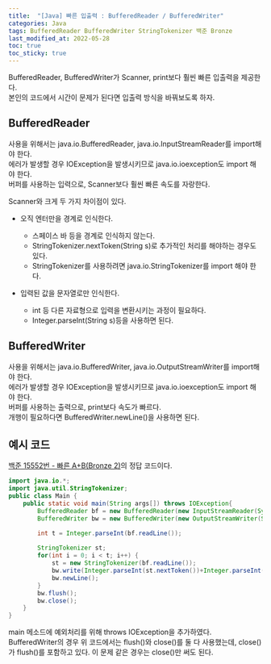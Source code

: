 ```yaml
---
title:  "[Java] 빠른 입출력 : BufferedReader / BufferedWriter"
categories: Java
tags: BufferedReader BufferedWriter StringTokenizer 백준 Bronze
last_modified_at: 2022-05-28
toc: true
toc_sticky: true
---
```


BufferedReader, BufferedWriter가 Scanner, print보다 훨씬 빠른 입출력을 제공한다.  
본인의 코드에서 시간이 문제가 된다면 입출력 방식을 바꿔보도록 하자.

## BufferedReader

사용을 위해서는 java.io.BufferedReader, java.io.InputStreamReader를 import해야 한다.  
에러가 발생할 경우 IOException을 발생시키므로 java.io.ioexception도 import 해야 한다.  
버퍼를 사용하는 입력으로, Scanner보다 훨씬 빠른 속도를 자랑한다.  

Scanner와 크게 두 가지 차이점이 있다.

- 오직 엔터만을 경계로 인식한다.  
  - 스페이스 바 등을 경계로 인식하지 않는다.
  - StringTokenizer.nextToken(String s)로 추가적인 처리를 해야하는 경우도 있다.
  - StringTokenizer를 사용하려면 java.io.StringTokenizer를 import 해야 한다.

- 입력된 값을 문자열로만 인식한다.  
  - int 등 다른 자료형으로 입력을 변환시키는 과정이 필요하다.
  - Integer.parseInt(String s)등을 사용하면 된다.

## BufferedWriter

사용을 위해서는 java.io.BufferedWriter, java.io.OutputStreamWriter를 import해야 한다.  
에러가 발생할 경우 IOException을 발생시키므로 java.io.ioexception도 import 해야 한다.  
버퍼를 사용하는 출력으로, print보다 속도가 빠르다.  
개행이 필요하다면 BufferedWriter.newLine()을 사용하면 된다.

## 예시 코드

[백준 15552번 - 빠른 A+B(Bronze 2)](https://www.acmicpc.net/problem/15552)의 정답 코드이다.

```java
import java.io.*;
import java.util.StringTokenizer;
public class Main {
    public static void main(String args[]) throws IOException{
        BufferedReader bf = new BufferedReader(new InputStreamReader(System.in));
        BufferedWriter bw = new BufferedWriter(new OutputStreamWriter(System.out));

        int t = Integer.parseInt(bf.readLine());
        
        StringTokenizer st;
        for(int i = 0; i < t; i++) {
            st = new StringTokenizer(bf.readLine());
            bw.write(Integer.parseInt(st.nextToken())+Integer.parseInt(st.nextToken()) + "");
            bw.newLine();
        }
        bw.flush();
        bw.close();
    }
}
```

main 메소드에 예외처리를 위해 throws IOException을 추가하였다.  
BufferedWriter의 경우 위 코드에서는 flush()와 close()를 둘 다 사용했는데, close()가 flush()를 포함하고 있다. 이 문제 같은 경우는 close()만 써도 된다.
